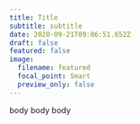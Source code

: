 ```yaml
---
title: Title
subtitle: subtitle
date: 2020-09-21T09:06:51.652Z
draft: false
featured: false
image:
  filename: featured
  focal_point: Smart
  preview_only: false
---
```

body body body